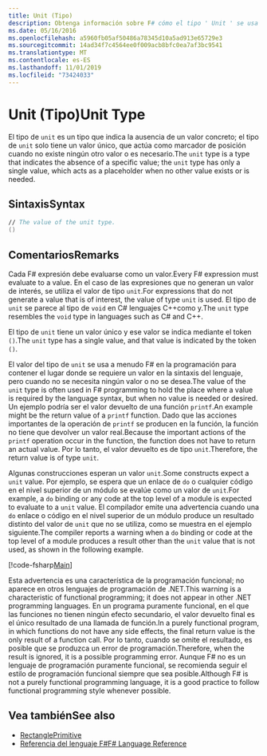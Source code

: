 ```yaml
---
title: Unit (Tipo)
description: Obtenga información sobre F# cómo el tipo ' Unit ' se usa a menudo para contener el lugar en el que la sintaxis del lenguaje requiere un valor cuando no se necesita ningún valor o se desea.
ms.date: 05/16/2016
ms.openlocfilehash: a5960fb05af50486a78345d10a5ad913e65729e3
ms.sourcegitcommit: 14ad34f7c4564ee0f009acb8bfc0ea7af3bc9541
ms.translationtype: MT
ms.contentlocale: es-ES
ms.lasthandoff: 11/01/2019
ms.locfileid: "73424033"
---
```

# <a name="unit-type"></a><span data-ttu-id="3eba4-103">Unit (Tipo)</span><span class="sxs-lookup"><span data-stu-id="3eba4-103">Unit Type</span></span>

<span data-ttu-id="3eba4-104">El tipo de `unit` es un tipo que indica la ausencia de un valor concreto; el tipo de `unit` solo tiene un valor único, que actúa como marcador de posición cuando no existe ningún otro valor o es necesario.</span><span class="sxs-lookup"><span data-stu-id="3eba4-104">The `unit` type is a type that indicates the absence of a specific value; the `unit` type has only a single value, which acts as a placeholder when no other value exists or is needed.</span></span>

## <a name="syntax"></a><span data-ttu-id="3eba4-105">Sintaxis</span><span class="sxs-lookup"><span data-stu-id="3eba4-105">Syntax</span></span>

```fsharp
// The value of the unit type.
()
```

## <a name="remarks"></a><span data-ttu-id="3eba4-106">Comentarios</span><span class="sxs-lookup"><span data-stu-id="3eba4-106">Remarks</span></span>

<span data-ttu-id="3eba4-107">Cada F# expresión debe evaluarse como un valor.</span><span class="sxs-lookup"><span data-stu-id="3eba4-107">Every F# expression must evaluate to a value.</span></span> <span data-ttu-id="3eba4-108">En el caso de las expresiones que no generan un valor de interés, se utiliza el valor de tipo `unit`.</span><span class="sxs-lookup"><span data-stu-id="3eba4-108">For expressions that do not generate a value that is of interest, the value of type `unit` is used.</span></span> <span data-ttu-id="3eba4-109">El tipo de `unit` se parece al tipo de `void` en C# lenguajes C++como y.</span><span class="sxs-lookup"><span data-stu-id="3eba4-109">The `unit` type resembles the `void` type in languages such as C# and C++.</span></span>

<span data-ttu-id="3eba4-110">El tipo de `unit` tiene un valor único y ese valor se indica mediante el token `()`.</span><span class="sxs-lookup"><span data-stu-id="3eba4-110">The `unit` type has a single value, and that value is indicated by the token `()`.</span></span>

<span data-ttu-id="3eba4-111">El valor del tipo de `unit` se usa a menudo F# en la programación para contener el lugar donde se requiere un valor en la sintaxis del lenguaje, pero cuando no se necesita ningún valor o no se desea.</span><span class="sxs-lookup"><span data-stu-id="3eba4-111">The value of the `unit` type is often used in F# programming to hold the place where a value is required by the language syntax, but when no value is needed or desired.</span></span> <span data-ttu-id="3eba4-112">Un ejemplo podría ser el valor devuelto de una función `printf`.</span><span class="sxs-lookup"><span data-stu-id="3eba4-112">An example might be the return value of a `printf` function.</span></span> <span data-ttu-id="3eba4-113">Dado que las acciones importantes de la operación de `printf` se producen en la función, la función no tiene que devolver un valor real.</span><span class="sxs-lookup"><span data-stu-id="3eba4-113">Because the important actions of the `printf` operation occur in the function, the function does not have to return an actual value.</span></span> <span data-ttu-id="3eba4-114">Por lo tanto, el valor devuelto es de tipo `unit`.</span><span class="sxs-lookup"><span data-stu-id="3eba4-114">Therefore, the return value is of type `unit`.</span></span>

<span data-ttu-id="3eba4-115">Algunas construcciones esperan un valor `unit`.</span><span class="sxs-lookup"><span data-stu-id="3eba4-115">Some constructs expect a `unit` value.</span></span> <span data-ttu-id="3eba4-116">Por ejemplo, se espera que un enlace de `do` o cualquier código en el nivel superior de un módulo se evalúe como un valor de `unit`.</span><span class="sxs-lookup"><span data-stu-id="3eba4-116">For example, a `do` binding or any code at the top level of a module is expected to evaluate to a `unit` value.</span></span> <span data-ttu-id="3eba4-117">El compilador emite una advertencia cuando una `do` enlace o código en el nivel superior de un módulo produce un resultado distinto del valor de `unit` que no se utiliza, como se muestra en el ejemplo siguiente.</span><span class="sxs-lookup"><span data-stu-id="3eba4-117">The compiler reports a warning when a `do` binding or code at the top level of a module produces a result other than the `unit` value that is not used, as shown in the following example.</span></span>

[!code-fsharp[Main](~/samples/snippets/fsharp/lang-ref-1/snippet901.fs)]

<span data-ttu-id="3eba4-118">Esta advertencia es una característica de la programación funcional; no aparece en otros lenguajes de programación de .NET.</span><span class="sxs-lookup"><span data-stu-id="3eba4-118">This warning is a characteristic of functional programming; it does not appear in other .NET programming languages.</span></span> <span data-ttu-id="3eba4-119">En un programa puramente funcional, en el que las funciones no tienen ningún efecto secundario, el valor devuelto final es el único resultado de una llamada de función.</span><span class="sxs-lookup"><span data-stu-id="3eba4-119">In a purely functional program, in which functions do not have any side effects, the final return value is the only result of a function call.</span></span> <span data-ttu-id="3eba4-120">Por lo tanto, cuando se omite el resultado, es posible que se produzca un error de programación.</span><span class="sxs-lookup"><span data-stu-id="3eba4-120">Therefore, when the result is ignored, it is a possible programming error.</span></span> <span data-ttu-id="3eba4-121">Aunque F# no es un lenguaje de programación puramente funcional, se recomienda seguir el estilo de programación funcional siempre que sea posible.</span><span class="sxs-lookup"><span data-stu-id="3eba4-121">Although F# is not a purely functional programming language, it is a good practice to follow functional programming style whenever possible.</span></span>

## <a name="see-also"></a><span data-ttu-id="3eba4-122">Vea también</span><span class="sxs-lookup"><span data-stu-id="3eba4-122">See also</span></span>

- [<span data-ttu-id="3eba4-123">Rectangle</span><span class="sxs-lookup"><span data-stu-id="3eba4-123">Primitive</span></span>](basic-types.md)
- [<span data-ttu-id="3eba4-124">Referencia del lenguaje F#</span><span class="sxs-lookup"><span data-stu-id="3eba4-124">F# Language Reference</span></span>](index.md)

